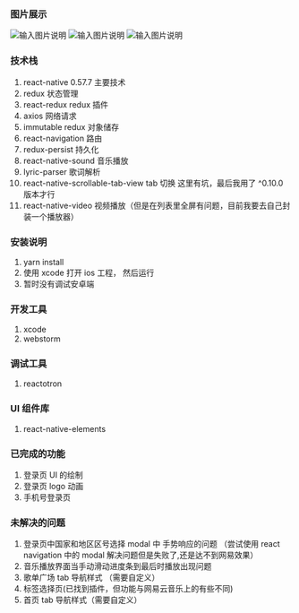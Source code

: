 ### 图片展示
![输入图片说明](https://images.gitee.com/uploads/images/2020/0317/164153_99a30bab_2093191.png "Simulator Screen Shot - iPhone 8 Plus - 2020-03-17 at 16.40.50.png")
![输入图片说明](https://images.gitee.com/uploads/images/2020/0317/164539_fe224162_2093191.gif "Mar-17-2020 16-45-21.gif")
![输入图片说明](https://images.gitee.com/uploads/images/2020/0317/164632_7a6c3033_2093191.gif "Mar-17-2020 16-46-18.gif")
### 技术栈
1. react-native 0.57.7 主要技术
2. redux 状态管理
3. react-redux redux 插件
4. axios 网络请求
5. immutable redux 对象储存
6. react-navigation 路由
7. redux-persist 持久化
8. react-native-sound 音乐播放
9. lyric-parser 歌词解析
10. react-native-scrollable-tab-view  tab 切换   这里有坑，最后我用了 ^0.10.0 版本才行
11. react-native-video 视频播放（但是在列表里全屏有问题，目前我要去自己封装一个播放器）

### 安装说明
1. yarn install
2. 使用 xcode 打开 ios 工程， 然后运行
3. 暂时没有调试安卓端

### 开发工具
1. xcode
2. webstorm

### 调试工具
1. reactotron

### UI 组件库
1. react-native-elements

### 已完成的功能
1. 登录页 UI 的绘制
2. 登录页 logo 动画
3. 手机号登录页


### 未解决的问题 
1. 登录页中国家和地区区号选择 modal 中 手势响应的问题 （尝试使用 react navigation 中的 modal 解决问题但是失败了,还是达不到网易效果）
2. 音乐播放界面当手动滑动进度条到最后时播放出现问题
3. 歌单广场 tab 导航样式 （需要自定义）
4. 标签选择页(已找到插件，但功能与网易云音乐上的有些不同)
5. 首页 tab 导航样式（需要自定义）
